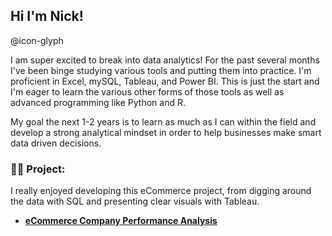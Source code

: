 <h2> Hi I'm Nick! </h2> @icon-glyph

I am super excited to break into data analytics! For the past several months I've been binge studying various tools and putting them into practice. I'm proficient in Excel, mySQL, Tableau, and Power BI. This is just the start and I'm eager to learn the various other forms of those tools as well as advanced programming like Python and R.

My goal the next 1-2 years is to learn as much as I can within the field and develop a strong analytical mindset in order to help businesses make smart data driven decisions.

<h3>👨‍💻 Project:</h3>
I really enjoyed developing this eCommerce project, from digging around the data with SQL and presenting clear visuals with Tableau.

- <b>[eCommerce Company Performance Analysis](https://github.com/nickrspence/eCommerce-company-performance-analysis)</b> 
